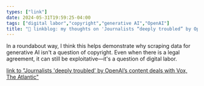 ```yaml
---
types: ["link"]
date: 2024-05-31T19:59:25-04:00
tags: ["digital labor","copyright","generative AI","OpenAI"]
title: "🔗 linkblog: my thoughts on 'Journalists “deeply troubled” by OpenAI’s content deals with Vox, The Atlantic'"
---
```

In a roundabout way, I think this helps demonstrate why scraping data for generative AI isn't a question of copyright. Even when there is a legal agreement, it can still be exploitative—it's a question of digital labor.

[link to "Journalists 'deeply troubled' by OpenAI’s content deals with Vox, The Atlantic"](https://arstechnica.com/?p=2028010)
